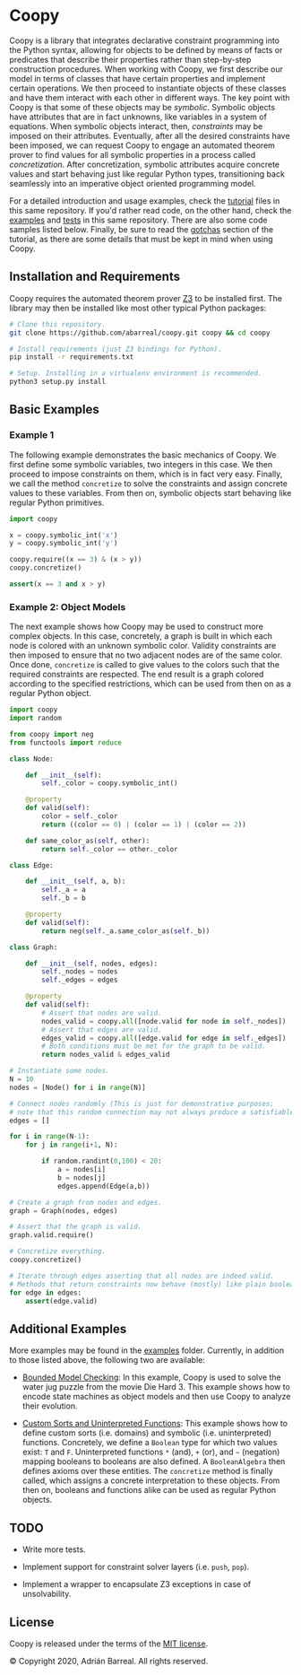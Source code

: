 # Coopy

Coopy is a library that integrates 
declarative constraint programming into the Python syntax, allowing for objects
to be defined by means of facts or predicates that describe their properties rather 
than step-by-step construction procedures. When working with Coopy, we first describe 
our model in terms of classes that have certain properties and implement certain operations. 
We then proceed to instantiate objects of these classes and have 
them interact with each other in different ways. The key point with Coopy is that some 
of these objects may be *symbolic*. Symbolic objects have attributes that are in 
fact unknowns, like variables in a system of equations.
When symbolic objects interact, then, *constraints* may be imposed on 
their attributes. Eventually, after all the desired constraints have been 
imposed, we can request Coopy to engage an automated theorem prover to 
find values for all symbolic properties in a process called *concretization*. 
After concretization, symbolic attributes acquire concrete values and start 
behaving just like regular Python types, transitioning back seamlessly 
into an imperative object oriented programming model.

For a detailed introduction and usage examples, check the [tutorial](tutorial) files in 
this same repository. If you'd rather read code, on the other hand, check the [examples](examples)
and [tests](test) in this same repository. There are also some code samples listed below.
Finally, be sure to read the [gotchas](tutorial/gotchas.md) section of the tutorial, 
as there are some details that must be kept in mind when using Coopy.  

## Installation and Requirements

Coopy requires the automated theorem prover [Z3](https://github.com/Z3Prover/z3) 
to be installed first. The library may then be installed like most other
typical Python packages:

```bash
# Clone this repository.
git clone https://github.com/abarreal/coopy.git coopy && cd coopy

# Install requirements (just Z3 bindings for Python).
pip install -r requirements.txt

# Setup. Installing in a virtualenv environment is recommended.
python3 setup.py install
```

## Basic Examples

### Example 1

The following example demonstrates the basic mechanics of Coopy. We first 
define some symbolic variables, two integers in this case. We then proceed to 
impose  constraints on them, which is in fact very easy. Finally,
we call the method `concretize` to solve the constraints and assign concrete values
to these variables. From then on, symbolic objects start behaving like
regular Python primitives.

```python
import coopy

x = coopy.symbolic_int('x')
y = coopy.symbolic_int('y')

coopy.require((x == 3) & (x > y))
coopy.concretize()

assert(x == 3 and x > y)
```

### Example 2: Object Models

The next example shows how Coopy may be used to construct
more complex objects.
In this case, concretely, a graph is built in which each node is 
colored with an unknown symbolic color. Validity constraints are 
then imposed to ensure that no two adjacent nodes are of the same 
color. Once done, `concretize` is called to give values to the
colors such that the required constraints are respected. The end 
result is a graph colored according to the specified
restrictions, which can be used from then on as a regular
Python object.

```python
import coopy
import random

from coopy import neg
from functools import reduce

class Node:

    def __init__(self):
        self._color = coopy.symbolic_int()

    @property
    def valid(self):
        color = self._color
        return ((color == 0) | (color == 1) | (color == 2))

    def same_color_as(self, other):
        return self._color == other._color

class Edge:

    def __init__(self, a, b):
        self._a = a
        self._b = b

    @property
    def valid(self):
        return neg(self._a.same_color_as(self._b))

class Graph:

    def __init__(self, nodes, edges):
        self._nodes = nodes
        self._edges = edges

    @property
    def valid(self):
        # Assert that nodes are valid.
        nodes_valid = coopy.all([node.valid for node in self._nodes])
        # Assert that edges are valid.
        edges_valid = coopy.all([edge.valid for edge in self._edges])
        # Both conditions must be met for the graph to be valid.
        return nodes_valid & edges_valid

# Instantiate some nodes.
N = 10
nodes = [Node() for i in range(N)]

# Connect nodes randomly (This is just for demonstrative purposes;
# note that this random connection may not always produce a satisfiable solution).
edges = []

for i in range(N-1):
    for j in range(i+1, N):

        if random.randint(0,100) < 20:
            a = nodes[i]
            b = nodes[j]
            edges.append(Edge(a,b))

# Create a graph from nodes and edges.
graph = Graph(nodes, edges)

# Assert that the graph is valid.
graph.valid.require()

# Concretize everything.
coopy.concretize()

# Iterate through edges asserting that all nodes are indeed valid.
# Methods that return constraints now behave (mostly) like plain booleans.
for edge in edges:
    assert(edge.valid)
```

## Additional Examples

More examples may be found in the [examples](examples) folder.
Currently, in addition to those listed above, the following
two are available:

* [Bounded Model Checking](examples/example-3.py): In this example, Coopy is 
used to solve the water jug puzzle from the movie Die Hard 3. This example shows 
how to encode state machines as object models and then use Coopy to analyze
their evolution.

* [Custom Sorts and Uninterpreted Functions](examples/example-4.py): 
This example shows how to define custom sorts (i.e. domains) 
and symbolic (i.e. uninterpreted) functions. Concretely, we define a 
`Boolean` type for which two values exist: `T` and `F`. 
Uninterpreted functions `*` (and), `+` (or), and `~` (negation) 
mapping booleans to booleans are also defined. A `BooleanAlgebra`
then defines axioms over these entities. The `concretize` method is 
finally called, which assigns a concrete interpretation to these objects.
From then on, booleans and functions alike can be used as regular Python objects.

## TODO

* Write more tests.

* Implement support for constraint solver layers (i.e. `push`, `pop`).

* Implement a wrapper to encapsulate Z3 exceptions in case of unsolvability.

## License

Coopy is released under the terms of the [MIT license](LICENSE).

© Copyright 2020, Adrián Barreal. All rights reserved.